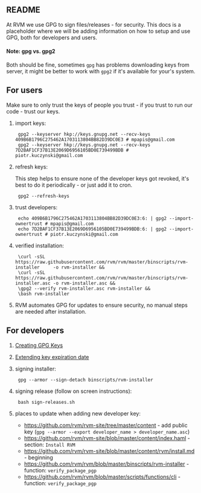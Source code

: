 ## README

At RVM we use GPG to sign files/releases - for security.
This docs is a placeholder where we will be adding information on how to
setup and use GPG, both for developers and users.

#### Note: gpg vs. gpg2

Both should be fine, sometimes `gpg` has problems downloading keys from 
server, it might be better to work with `gpg2` if it's available for 
your's system.

## For users

Make sure to only trust the keys of people you trust - if you trust to 
run our code - trust our keys.

1. import keys:

        gpg2 --keyserver hkp://keys.gnupg.net --recv-keys 409B6B1796C275462A1703113804BB82D39DC0E3 # mpapis@gmail.com
        gpg2 --keyserver hkp://keys.gnupg.net --recv-keys 7D2BAF1CF37B13E2069D6956105BD0E739499BDB # piotr.kuczynski@gmail.com

2. refresh keys:

    This step helps to ensure none of the developer keys got revoked,
    it's best to do it periodically - or just add it to cron.

        gpg2 --refresh-keys


3. trust developers:

        echo 409B6B1796C275462A1703113804BB82D39DC0E3:6: | gpg2 --import-ownertrust # mpapis@gmail.com
        echo 7D2BAF1CF37B13E2069D6956105BD0E739499BDB:6: | gpg2 --import-ownertrust # piotr.kuczynski@gmail.com

4. verified installation:

        \curl -sSL https://raw.githubusercontent.com/rvm/rvm/master/binscripts/rvm-installer     -o rvm-installer &&
        \curl -sSL https://raw.githubusercontent.com/rvm/rvm/master/binscripts/rvm-installer.asc -o rvm-installer.asc &&
        \gpg2 --verify rvm-installer.asc rvm-installer &&
        \bash rvm-installer


5. RVM automates GPG for updates to ensure security, no manual steps are needed after installation.


## For developers

1. [Creating GPG Keys](https://alexcabal.com/creating-the-perfect-gpg-keypair/)

2. [Extending key expiration date](https://www.g-loaded.eu/2010/11/01/change-expiration-date-gpg-key/)

3. signing installer:

        gpg --armor --sign-detach binscripts/rvm-installer


4. signing release (follow on screen instructions):

        bash sign-releases.sh


5. places to update when adding new developer key:

    * <https://github.com/rvm/rvm-site/tree/master/content> - add public key (`gpg --armor --export developer_name > developer_name.asc`)
    * <https://github.com/rvm/rvm-site/blob/master/content/index.haml> - section: `Install RVM`
    * <https://github.com/rvm/rvm-site/blob/master/content/rvm/install.md> - beginning
    * <https://github.com/rvm/rvm/blob/master/binscripts/rvm-installer> - function: `verify_package_pgp`
    * <https://github.com/rvm/rvm/blob/master/scripts/functions/cli> - function: `verify_package_pgp`
